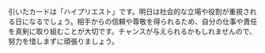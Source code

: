 引いたカードは「ハイプリエスト」です。明日は社会的な立場や役割が重視される日になるでしょう。相手からの信頼や尊敬を得られるため、自分の仕事や責任を真剣に取り組むことが大切です。チャンスが与えられるかもしれませんので、努力を惜しまずに頑張りましょう。